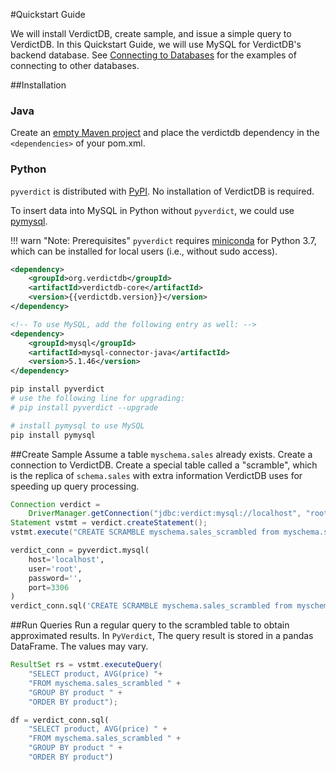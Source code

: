 #Quickstart Guide

We will install VerdictDB, create sample, and issue a simple query to VerdictDB. In this Quickstart Guide, we will use MySQL for VerdictDB's backend database. See [Connecting to Databases](/reference/connection/) for the examples of connecting to other databases.

##Installation
### Java
Create an [empty Maven project](https://maven.apache.org/guides/getting-started/maven-in-five-minutes.html) and
place the verdictdb dependency in the `<dependencies>` of your pom.xml.

### Python
`pyverdict` is distributed with [PyPI](https://pypi.org/project/pyverdict/). No installation of VerdictDB is required.

To insert data into MySQL in Python without `pyverdict`, we could use [pymysql](https://pymysql.readthedocs.io/en/latest/).

!!! warn "Note: Prerequisites"
    `pyverdict` requires [miniconda](https://conda.io/docs/user-guide/install/index.html) for Python 3.7,
    which can be installed for local users (i.e., without sudo access).

```xml tab='Java'
<dependency>
    <groupId>org.verdictdb</groupId>
    <artifactId>verdictdb-core</artifactId>
    <version>{{verdictdb.version}}</version>
</dependency>

<!-- To use MySQL, add the following entry as well: -->
<dependency>
    <groupId>mysql</groupId>
    <artifactId>mysql-connector-java</artifactId>
    <version>5.1.46</version>
</dependency>
```

```bash tab='Python'
pip install pyverdict
# use the following line for upgrading:
# pip install pyverdict --upgrade

# install pymysql to use MySQL
pip install pymysql
```

##Create Sample
Assume a table `myschema.sales` already exists. Create a connection to VerdictDB. Create a special table called a "scramble", which is the replica of `schema.sales` with extra information VerdictDB uses for speeding up query processing.

```java tab='Java'
Connection verdict =
    DriverManager.getConnection("jdbc:verdict:mysql://localhost", "root", "");
Statement vstmt = verdict.createStatement();
vstmt.execute("CREATE SCRAMBLE myschema.sales_scrambled from myschema.sales");
```

```python tab='Python'
verdict_conn = pyverdict.mysql(
    host='localhost',
    user='root',
    password='',
    port=3306
)
verdict_conn.sql('CREATE SCRAMBLE myschema.sales_scrambled from myschema.sales')
```


##Run Queries
Run a regular query to the scrambled table to obtain approximated results. In `PyVerdict`, The query result is stored in a pandas DataFrame. The values may vary.

```java tab='Java'
ResultSet rs = vstmt.executeQuery(
    "SELECT product, AVG(price) "+
    "FROM myschema.sales_scrambled " +
    "GROUP BY product " +
    "ORDER BY product");
```

```python tab='Python'
df = verdict_conn.sql(
    "SELECT product, AVG(price) " +
    "FROM myschema.sales_scrambled " +
    "GROUP BY product " +
    "ORDER BY product")
```

<!-- The query result
```
 product          avg(price)
     egg  34.82142857142857
   juice  44.96363636363636
    milk  24.97005988023952
``` -->